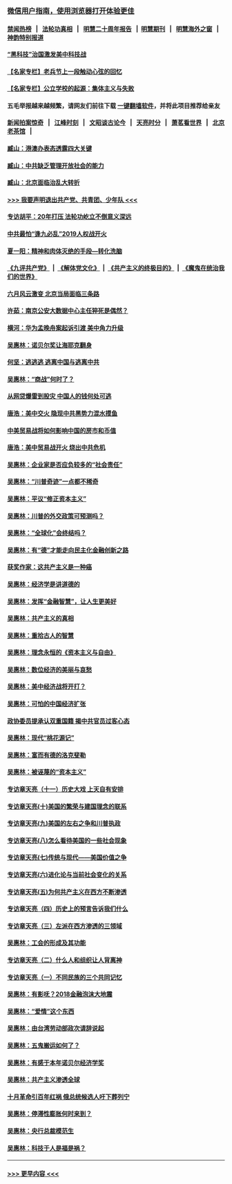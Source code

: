 ### [微信用户指南，使用浏览器打开体验更佳](https://github.com/gfw-breaker/banned-news1/blob/master/indexes/wechat-guide.md?t=0)
#### [禁闻热榜](热点新闻.md?t=0)  &nbsp;&nbsp;|&nbsp;&nbsp; [法轮功真相](https://github.com/gfw-breaker/truth/blob/master/README.md?t=0) &nbsp;&nbsp;|&nbsp;&nbsp; [明慧二十周年报告](https://github.com/gfw-breaker/mh-reports/blob/master/README.md?t=0) &nbsp;&nbsp;|&nbsp;&nbsp;[明慧期刊](https://github.com/gfw-breaker/mh-qikan) &nbsp;&nbsp;|&nbsp;&nbsp; [明慧海外之窗](https://github.com/gfw-breaker/mh-news/blob/master/README.md?t=0) &nbsp;&nbsp;|&nbsp;&nbsp; [神韵特别报道](https://github.com/gfw-breaker/mh-news/blob/master/shenyun.md?t=0)
#### [“黑科技”治国激发美中科技战](../pages/nsc423/n11638056.md?t=02081702) 
#### [【名家专栏】老兵节上一段触动心弦的回忆](../pages/nsc423/n11646016.md?t=02081702) 
#### [【名家专栏】公立学校的起源：集体主义与失败](../pages/nsc423/n11601833.md?t=02081702) 
#### 五毛举报越来越频繁，请网友们前往下载 [一键翻墙软件](https://github.com/gfw-breaker/ssr-accounts)，并将此项目推荐给亲友
#### [新闻拍案惊奇](https://github.com/gfw-breaker/banned-news1/blob/master/pages/link4.md) &nbsp;&nbsp;|&nbsp;&nbsp; [江峰时刻](https://github.com/gfw-breaker/banned-news1/blob/master/pages/link4.md) &nbsp;&nbsp;|&nbsp;&nbsp; [文昭谈古论今](https://github.com/gfw-breaker/banned-news1/blob/master/pages/link4.md) &nbsp;&nbsp;|&nbsp;&nbsp; [天亮时分](https://github.com/gfw-breaker/banned-news1/blob/master/pages/link4.md) &nbsp;&nbsp;|&nbsp;&nbsp; [萧茗看世界](https://github.com/gfw-breaker/banned-news1/blob/master/pages/link4.md) &nbsp;&nbsp;|&nbsp;&nbsp; [北京老茶馆](https://github.com/gfw-breaker/banned-news1/blob/master/pages/link4.md) &nbsp;&nbsp;|&nbsp;&nbsp; 
#### [臧山：港澳办表态透露四大关键](../pages/nsc423/n11421628.md?t=02081702) 
#### [臧山：中共缺乏管理开放社会的能力](../pages/nsc423/n11407457.md?t=02081702) 
#### [臧山：北京面临治乱大转折](../pages/nsc423/n11406895.md?t=02081702) 
#### [>>> 我要声明退出共产党、共青团、少年队 <<<](https://github.com/begood0513/goodnews/blob/master/quit/letter.md) 
#### [专访胡平：20年打压 法轮功屹立不倒意义深远](../pages/nsc423/n11398800.md?t=02081702) 
#### [中共最怕“逢九必乱”2019人权战开火](../pages/nsc423/n11385248.md?t=02081702) 
#### [夏一阳：精神和肉体灭绝的手段—转化洗脑](../pages/nsc423/n11368250.md?t=02081702) 
#### [《九评共产党》](https://github.com/begood0513/9ping.md/blob/master/README.md) &nbsp;|&nbsp; [《解体党文化》](../../../../jtdwh.md/blob/master/README.md)  &nbsp;|&nbsp; [《共产主义的终极目的》](../../../../gczydzjmd.md/blob/master/README.md) &nbsp;|&nbsp; [《魔鬼在统治我们的世界》](../../../../mgztzwmdsj.md/blob/master/README.md) 
#### [六月风云激变 北京当局面临三条路](../pages/nsc423/n11313668.md?t=02081702) 
#### [许茹：南京公安大数据中心主任猝死是偶然？](../pages/nsc423/n11064744.md?t=02081702) 
#### [横河：华为孟晚舟案起诉引渡 美中角力升级](../pages/nsc423/n11027230.md?t=02081702) 
#### [吴惠林：诺贝尔奖让海耶克翻身](../pages/nsc423/n10890049.md?t=02081702) 
#### [何坚：逃逃逃 逃离中国与逃离中共](../pages/nsc423/n10592891.md?t=02081702) 
#### [吴惠林：“商战”何时了？](../pages/nsc423/n10573558.md?t=02081702) 
#### [从网贷爆雷到股灾 中国人的钱何处可逃](../pages/nsc423/n10572800.md?t=02081702) 
#### [唐浩：美中交火 隐现中共黑势力混水摸鱼](../pages/nsc423/n10544040.md?t=02081702) 
#### [中美贸易战将如何影响中国的房市和币值](../pages/nsc423/n10543697.md?t=02081702) 
#### [唐浩：美中贸易战开火 烧出中共危机](../pages/nsc423/n10540126.md?t=02081702) 
#### [吴惠林：企业家是否应负较多的“社会责任”](../pages/nsc423/n10535022.md?t=02081702) 
#### [吴惠林：“川普奇迹”一点都不稀奇](../pages/nsc423/n10512808.md?t=02081702) 
#### [吴惠林：平议“修正资本主义”](../pages/nsc423/n10495724.md?t=02081702) 
#### [吴惠林：川普的外交政策可预测吗？](../pages/nsc423/n10462387.md?t=02081702) 
#### [吴惠林：“全球化”会终结吗？](../pages/nsc423/n10452838.md?t=02081702) 
#### [吴惠林：有“德”才能走向民主化金融创新之路](../pages/nsc423/n10432292.md?t=02081702) 
#### [获奖作家：这共产主义是一种癌](../pages/nsc423/n10431541.md?t=02081702) 
#### [吴惠林：经济学是讲道德的](../pages/nsc423/n10398014.md?t=02081702) 
#### [吴惠林：发挥“金融智慧”，让人生更美好](../pages/nsc423/n10375019.md?t=02081702) 
#### [吴惠林：共产主义的真相](../pages/nsc423/n10351394.md?t=02081702) 
#### [吴惠林：重拾古人的智慧](../pages/nsc423/n10337691.md?t=02081702) 
#### [吴惠林：理念永恒的《资本主义与自由》](../pages/nsc423/n10316274.md?t=02081702) 
#### [吴惠林：数位经济的美丽与哀愁](../pages/nsc423/n10292946.md?t=02081702) 
#### [吴惠林：美中经济战将开打？](../pages/nsc423/n10258825.md?t=02081702) 
#### [吴惠林：可怕的中国经济扩张](../pages/nsc423/n10219147.md?t=02081702) 
#### [政协委员提承认双重国籍 揭中共官员过客心态](../pages/nsc423/n10208809.md?t=02081702) 
#### [吴惠林：现代“桃花源记”](../pages/nsc423/n10185234.md?t=02081702) 
#### [吴惠林：富而有德的洛克斐勒](../pages/nsc423/n10142264.md?t=02081702) 
#### [吴惠林：被诬蔑的“资本主义”](../pages/nsc423/n10124816.md?t=02081702) 
#### [专访章天亮（十一）历史大戏 上天自有安排](../pages/nsc423/n10094905.md?t=02081702) 
#### [专访章天亮(十)美国的繁荣与建国理念的联系](../pages/nsc423/n10094899.md?t=02081702) 
#### [专访章天亮(九)美国的左右之争和川普执政](../pages/nsc423/n10094889.md?t=02081702) 
#### [专访章天亮(八)怎么看待美国的一些社会现象](../pages/nsc423/n10094857.md?t=02081702) 
#### [专访章天亮(七)传统与现代——美国价值之争](../pages/nsc423/n10093140.md?t=02081702) 
#### [专访章天亮(六)进化论与当前社会变化的关系](../pages/nsc423/n10092036.md?t=02081702) 
#### [专访章天亮(五)为何共产主义在西方不断渗透](../pages/nsc423/n10083620.md?t=02081702) 
#### [专访章天亮（四）历史上的预言告诉我们什么](../pages/nsc423/n10083606.md?t=02081702) 
#### [专访章天亮（三）左派在西方渗透的三领域](../pages/nsc423/n10081115.md?t=02081702) 
#### [吴惠林：工会的形成及其功能](../pages/nsc423/n10080633.md?t=02081702) 
#### [专访章天亮（二）什么人和组织让人背离神](../pages/nsc423/n10076637.md?t=02081702) 
#### [专访章天亮（一）不同民族的三个共同记忆](../pages/nsc423/n10074188.md?t=02081702) 
#### [吴惠林：有影呒？2018金融泡沫大地震](../pages/nsc423/n10040534.md?t=02081702) 
#### [吴惠林：“爱情”这个东西](../pages/nsc423/n10019423.md?t=02081702) 
#### [吴惠林：由台湾劳动部政次请辞说起](../pages/nsc423/n9979679.md?t=02081702) 
#### [吴惠林：五鬼搬运如何了？](../pages/nsc423/n9925338.md?t=02081702) 
#### [吴惠林：有感于本年诺贝尔经济学奖](../pages/nsc423/n9871883.md?t=02081702) 
#### [吴惠林：共产主义渗透全球](../pages/nsc423/n9812748.md?t=02081702) 
#### [十月革命引百年红祸 俄总统候选人吁下葬列宁](../pages/nsc423/n9810182.md?t=02081702) 
#### [吴惠林：停滞性膨胀何时来到？](../pages/nsc423/n9764136.md?t=02081702) 
#### [吴惠林：央行总裁模范生](../pages/nsc423/n9728134.md?t=02081702) 
#### [吴惠林：科技于人是福是祸？](../pages/nsc423/n9672982.md?t=02081702) 

----
#### [ >>> 更早内容 <<< ](../indexes/nsc423-earlier.md)
